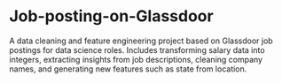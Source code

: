 # Job-posting-on-Glassdoor
A data cleaning and feature engineering project based on Glassdoor job postings for data science roles. Includes transforming salary data into integers, extracting insights from job descriptions, cleaning company names, and generating new features such as state from location.
